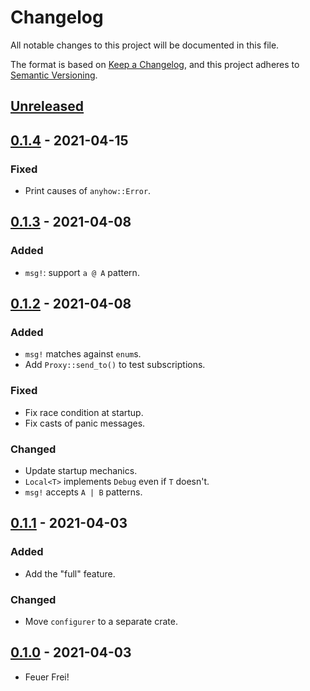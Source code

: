 # Changelog
All notable changes to this project will be documented in this file.

The format is based on [Keep a Changelog](https://keepachangelog.com/en/1.0.0/),
and this project adheres to [Semantic Versioning](https://semver.org/spec/v2.0.0.html).


## [Unreleased]

## [0.1.4] - 2021-04-15
### Fixed
- Print causes of `anyhow::Error`.

## [0.1.3] - 2021-04-08
### Added
- `msg!`: support `a @ A` pattern.

## [0.1.2] - 2021-04-08
### Added
- `msg!` matches against `enum`s.
- Add `Proxy::send_to()` to test subscriptions.

### Fixed
- Fix race condition at startup.
- Fix casts of panic messages.

### Changed
- Update startup mechanics.
- `Local<T>` implements `Debug` even if `T` doesn't.
- `msg!` accepts `A | B` patterns.

## [0.1.1] - 2021-04-03
### Added
- Add the "full" feature.

### Changed
- Move `configurer` to a separate crate.

## [0.1.0] - 2021-04-03
- Feuer Frei!


[unreleased]: https://github.com/loyd/elfo/compare/elfo-0.1.4...HEAD
[0.1.4]: https://github.com/loyd/elfo/compare/elfo-0.1.3...elfo-0.1.4
[0.1.3]: https://github.com/loyd/elfo/compare/elfo-0.1.2...elfo-0.1.3
[0.1.2]: https://github.com/loyd/elfo/compare/elfo-0.1.1...elfo-0.1.2
[0.1.1]: https://github.com/loyd/elfo/compare/elfo-0.1.0...elfo-0.1.1
[0.1.0]: https://github.com/loyd/elfo/releases/tag/elfo-0.1.0
